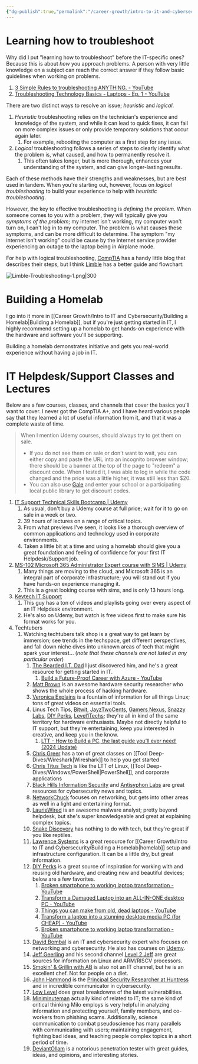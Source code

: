 ```yaml
---
{"dg-publish":true,"permalink":"/career-growth/intro-to-it-and-cybersecurity/recommended-helpdesk-classes-and-lectures/","updated":"2025-02-03T15:58:34.000-08:00"}
---
```


# Learning how to troubleshoot
Why did I put "learning how to troubleshoot" before the IT-specific ones? Because this is about *how* you approach problems. A person with very little knowledge on a subject can reach the correct answer if they follow basic guidelines when working on problems. 
1. [3 Simple Rules to troubleshooting ANYTHING. - YouTube](https://www.youtube.com/watch?v=ic5R4C5HRUg)
2. [Troubleshooting Technology Basics - Laptops - Ep. 1 - YouTube](https://www.youtube.com/watch?v=Ng4bswjxTxw)

There are two distinct ways to resolve an issue; *heuristic* and *logical*.
1. *Heuristic* troubleshooting relies on the technician's experience and knowledge of the system, and while it can lead to quick fixes, it can fail on more complex issues or only provide temporary solutions that occur again later.
	1. For example, rebooting the computer as a first step for any issue.
2. *Logical* troubleshooting follows a series of steps to clearly identify what the problem is, what caused, and how to permanently resolve it.
	1. This often takes longer, but is more thorough, enhances your understanding of the system, and can give longer-lasting results.

Each of these methods have their strengths and weaknesses, but are best used in tandem. When you're starting out, however, focus on *logical troubleshooting* to build your experience to help with *heuristic troubleshooting*.

However, the key to effective troubleshooting is *defining the problem*. When someone comes to you with a problem, they will typically give you *symptoms of the problem*; my internet isn't working, my computer won't turn on, I can't log in to my computer. The problem is what causes these symptoms, and can be more difficult to determine. The symptom "my internet isn't working" could be cause by the internet service provider experiencing an outage to the laptop being in Airplane mode.

For help with logical troubleshooting, [CompTIA](https://www.comptia.org/blog/troubleshooting-methodology) has a handy little blog that describes their steps, but I think [Limble](https://limblecmms.com/blog/what-is-troubleshooting/) has a better guide and flowchart:

![Limble-Troubleshooting-1.png|300](/img/user/Attachments/Limble-Troubleshooting-1.png)

# Building a Homelab
I go into it more in [[Career Growth/Intro to IT and Cybersecurity/Building a Homelab\|Building a Homelab]], but if you're just getting started in IT, I highly recommend setting up a homelab to get hands-on experience with the hardware and software you'll be supporting.

Building a homelab demonstrates initiative and gets you real-world experience without having a job in IT.

# IT Helpdesk/Support Classes and Lectures
Below are a few courses, classes, and channels that cover the basics you'll want to cover. I never got the CompTIA A+, and I have heard various people say that they learned a lot of useful information from it, and that it was a complete waste of time.

> When I mention Udemy courses, should always try to get them on sale.
> - If you do not see them on sale or don't want to wait, you can either copy and paste the URL into an incognito browser window; there should be a banner at the top of the page to "redeem" a discount code. When I tested it, I was able to log in while the code changed and the price was a little higher, it was still less than $20.
> - You can also use [Gale](https://link.gale.com/apps/UDEMY) and enter your school or a participating local public library to get discount codes.

1. [IT Support Technical Skills Bootcamp | Udemy](https://www.udemy.com/course/it-support-technical-skills-training-part-1/)
	1. As usual, don't buy a Udemy course at full price; wait for it to go on sale in a week or two.
	2. 39 hours of lectures on a range of critical topics.
	3. From what previews I've seen, it looks like a thorough overview of common applications and technology used in corporate environments.
	4. Taken a little bit at a time and using a homelab should give you a great foundation and feeling of confidence for your first IT Helpdesk/Support job.
2. [MS-102 Microsoft 365 Administrator Expert course with SIMS | Udemy](https://www.udemy.com/course/ms100course)
	1. Many things are moving to the cloud, and Microsoft 365 is an integral part of corporate infrastructure; you will stand out if you have hands-on experience managing it.
	2. This is a great looking course with sims, and is only 13 hours long.
3. [Kevtech IT Support](https://www.youtube.com/@KevtechITSupport/playlists)
	1. This guy has a ton of videos and playlists going over every aspect of an IT Helpdesk environment.
	2. He's also on Udemy, but watch is free videos first to make sure his format works for you.
4. Techtubers
	1. Watching techtubers talk shop is a great way to get learn by immersion; see trends in the techspace, get different perspectives, and fall down niche dives into unknown areas of tech that might spark your interest... (*note that these channels are not listed in any particular order*)
		1. [The Bearded I.T. Dad](https://www.youtube.com/@TheBeardedITDad) I just discovered him, and he's a great resource for getting started in IT.
			1. [Build a Future-Proof Career with Azure - YouTube](https://www.youtube.com/watch?v=dUJh9oTV26s)
		2. [Matt Brown](https://www.youtube.com/@mattbrwn) is an awesome hardware security researcher who shows the whole process of hacking hardware.
		3. [Veronica Explains](https://www.youtube.com/@VeronicaExplains) is a fountain of information for all things Linux; tons of great videos on essential tools.
		4. Linus Tech Tips, [Bitwit](https://www.youtube.com/@Bitwit), [JayzTwoCents](https://www.youtube.com/@Jayztwocents), [Gamers Nexus](https://www.youtube.com/@GamersNexus), [Snazzy Labs](https://www.youtube.com/@snazzy), [DIY Perks](https://www.youtube.com/@DIYPerks), [Level1Techs](https://www.youtube.com/c/Level1Techs); they're all in kind of the same territory for hardware enthusiasts. Maybe not directly helpful to IT support, but they're entertaining, keep you interested in creative, and keep you in the know.
			1. [LTT - How to Build a PC, the last guide you’ll ever need! (2024 Update)](https://youtu.be/s1fxZ-VWs2U?)
		5. [Chris Greer](https://www.youtube.com/@ChrisGreer) has a ton of great classes on [[Tool Deep-Dives/Wireshark\|Wireshark]] to help you get started
		6. [Chris Titus Tech](https://www.youtube.com/@ChrisTitusTech) is like the LTT of Linux, [[Tool Deep-Dives/Windows/PowerShell\|PowerShell]], and corporate applications
		7. [Black Hills Information Security](https://www.youtube.com/@BlackHillsInformationSecurity) and [Antisyphon Labs](https://www.youtube.com/@AntisyphonTraining) are great resources for cybersecurity news and topics.
		8. [NetworkChuck](https://www.youtube.com/@NetworkChuck) focuses on networking, but gets into other areas as well in a light and entertaining format.
		9. [LaurieWired](https://www.youtube.com/@lauriewired) is an awesome malware analyst; pretty beyond helpdesk, but she's super knowledgeable and great at explaining complex topics.
		10. [Snake Discovery](https://www.youtube.com/@SnakeDiscovery) has nothing to do with tech, but they're great if you like reptiles.
		11. [Lawrence Systems](https://www.youtube.com/@LAWRENCESYSTEMS) is a great resource for [[Career Growth/Intro to IT and Cybersecurity/Building a Homelab\|homelab]] setup and infrastructure configuration. It can be a little dry, but great information.
		12. [DIY Perks](https://www.youtube.com/@DIYPerks) is a great source of inspiration for working with and reusing old hardware, and creating new and beautiful devices; below are a few favorites.
			1. [Broken smartphone to working laptop transformation - YouTube](https://youtu.be/mciEZKSvva8)
			2. [Transform a Damaged Laptop into an ALL-IN-ONE desktop PC - YouTube](https://youtu.be/8jeLCQ62vFk)
			3. [Things you can make from old, dead laptops - YouTube](https://youtu.be/WLP_L7Mgz6M)
			4. [Transform a laptop into a stunning desktop media PC (for CHEAP) - YouTube](https://youtu.be/e3fnsGHe8eE)
			5. [Broken smartphone to working laptop transformation - YouTube](https://youtu.be/mciEZKSvva8)
		13. [David Bombal](https://www.youtube.com/@davidbombal) is an IT and cybersecurity expert who focuses on networking and cybersecurity. He also has courses on [Udemy](https://www.udemy.com/user/davidbombal/).
		14. [Jeff Geerling](https://www.youtube.com/@JeffGeerling) and his second channel [Level 2 Jeff](https://www.youtube.com/@Level2Jeff) are great sources for information on Linux and ARM/RISCV processors. 
		15. [Smokin' & Grillin with AB](https://www.youtube.com/@SmokinandGrillinwithAB) is also not an IT channel, but he is an excellent chef. Not for people on a diet.
		16. [John Hammond](https://www.youtube.com/@_JohnHammond) is the [Principal Security Researcher at Huntress](https://www.huntress.com/authors/john-hammond) and in incredible communicator in cybersecurity.
		17. [Low Level](https://www.youtube.com/@LowLevelTV) does great breakdowns of the latest vulnerabilities.
		18. [Miniminuteman](https://www.youtube.com/@miniminuteman773) actually kind of related to IT; the same kind of critical thinking Milo employs is very helpful in analyzing information and protecting yourself, family members, and co-workers from phishing scams. Additionally, science communication to combat pseudoscience has many parallels with communicating with users; maintaining engagement, fighting bad ideas, and teaching people complex topics in a short period of time.
		19. [DeviantOllam](https://www.youtube.com/@DeviantOllam) is a notorious penetration tester with great guides, ideas, and opinions, and interesting stories.





